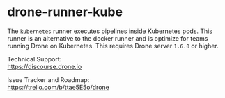 # drone-runner-kube

The `kubernetes` runner executes pipelines inside Kubernetes pods. This runner is an alternative to the docker runner and is optimize for teams running Drone on Kubernetes. This requires Drone server `1.6.0` or higher.

<!--
Documentation:<br/>
https://kubernetes-runner.docs.drone.io
-->

Technical Support:<br/>
https://discourse.drone.io

Issue Tracker and Roadmap:<br/>
https://trello.com/b/ttae5E5o/drone
